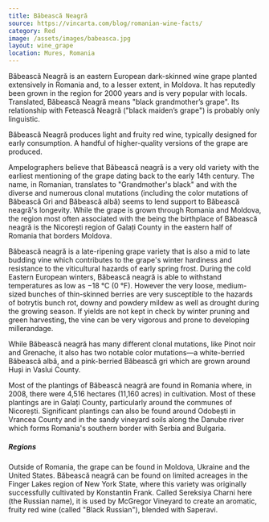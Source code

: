```yaml
---
title: Băbească Neagră
source: https://vincarta.com/blog/romanian-wine-facts/
category: Red
image: /assets/images/babeasca.jpg
layout: wine_grape
location: Mures, Romania
---
```

Băbească Neagră is an eastern European dark-skinned wine grape planted extensively in Romania and, to a lesser extent, in Moldova. It has reputedly been grown in the region for 2000 years and is very popular with locals. Translated, Băbească Neagră means "black grandmother’s grape". Its relationship with Fetească Neagră ("black maiden’s grape") is probably only linguistic.

Băbească Neagră produces light and fruity red wine, typically designed for early consumption. A handful of higher-quality versions of the grape are produced.

Ampelographers believe that Băbească neagră is a very old variety with the earliest mentioning of the grape dating back to the early 14th century. The name, in Romanian, translates to "Grandmother's black" and with the diverse and numerous clonal mutations (including the color mutations of Băbească Gri and Băbească albă) seems to lend support to Băbească neagră's longevity. While the grape is grown through Romania and Moldova, the region most often associated with the being the birthplace of Băbească neagră is the Nicorești region of Galați County in the eastern half of Romania that borders Moldova.

Băbească neagră is a late-ripening grape variety that is also a mid to late budding vine which contributes to the grape's winter hardiness and resistance to the viticultural hazards of early spring frost. During the cold Eastern European winters, Băbească neagră is able to withstand temperatures as low as −18 °C (0 °F). However the very loose, medium-sized bunches of thin-skinned berries are very susceptible to the hazards of botrytis bunch rot, downy and powdery mildew as well as drought during the growing season. If yields are not kept in check by winter pruning and green harvesting, the vine can be very vigorous and prone to developing millerandage.

While Băbească neagră has many different clonal mutations, like Pinot noir and Grenache, it also has two notable color mutations—a white-berried Băbească albă, and a pink-berried Băbească gri which are grown around Huși in Vaslui County.

Most of the plantings of Băbească neagră are found in Romania where, in 2008, there were 4,516 hectares (11,160 acres) in cultivation. Most of these plantings are in Galați County, particularly around the communes of Nicorești. Significant plantings can also be found around Odobești in Vrancea County and in the sandy vineyard soils along the Danube river which forms Romania's southern border with Serbia and Bulgaria.

<h5>Regions</h5>
Outside of Romania, the grape can be found in Moldova, Ukraine and the United States. Băbească neagră can be found on limited acreages in the Finger Lakes region of New York State, where this variety was originally successfully cultivated by Konstantin Frank. Called Sereksiya Charni here (the Russian name), it is used by McGregor Vineyard to create an aromatic, fruity red wine (called "Black Russian"), blended with Saperavi.
